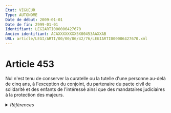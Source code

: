 ```yaml
---
État: VIGUEUR
Type: AUTONOME
Date de début: 2009-01-01
Date de fin: 2999-01-01
Identifiant: LEGIARTI000006427670
Ancien identifiant: ACAXXXXXXXX5X00453AAXXAB
URL: article/LEGI/ARTI/00/00/06/42/76/LEGIARTI000006427670.xml
---
```


<h1>Article 453</h1>

Nul n'est tenu de conserver la curatelle ou la tutelle d'une personne au-delà de
cinq ans, à l'exception du conjoint, du partenaire du pacte civil de solidarité
et des enfants de l'intéressé ainsi que des mandataires judiciaires à la
protection des majeurs.


<details>
  <summary><em>Références</em></summary>

  <h2>Articles faisant référence à l'article</h2>
  
  <ul>
    <li>
      <a href="https://legal.tricoteuses.fr//redirection/LEGIARTI000006284898?vers=git&vers=legifrance">LOI n° 2007-308 du 5 mars 2007 portant réforme de la protection juridique des majeurs - article 7 ENTIEREMENT_MODIF</a> MODIFICATION cible
    </li>
  </ul>
  
  <h2>Références faites par l'article</h2>
  
  <ul>
    <li>
      1965-11-05 TXT_SOURCE cible <a href="https://legal.tricoteuses.fr//redirection/LEGITEXT000006061330?vers=git&vers=legifrance">Décret n°65-961 du 5 novembre 1965 pris pour l'application de certains articles du code civil et relatif au dépôt et à la gestion des fonds et des valeurs mobilières des mineurs VIGUEUR</a>
    </li>
    <li>
      1965-11-05 CITATION cible <a href="https://legal.tricoteuses.fr//redirection/LEGIARTI000006318587?vers=git&vers=legifrance">Décret n°65-961 du 5 novembre 1965 pris pour l'application de certains articles du code civil et relatif au dépôt et à la gestion des fonds et des valeurs mobilières des mineurs - article 1 AUTONOME VIGUEUR, en vigueur depuis le 1996-07-04</a>
    </li>
    <li>
      1965-11-05 TXT_SOURCE cible <a href="https://legal.tricoteuses.fr//redirection/LEGIARTI000006318587?vers=git&vers=legifrance">Décret n°65-961 du 5 novembre 1965 pris pour l'application de certains articles du code civil et relatif au dépôt et à la gestion des fonds et des valeurs mobilières des mineurs - article 1 AUTONOME VIGUEUR, en vigueur depuis le 1996-07-04</a>
    </li>
    <li>
      1965-11-05 TXT_SOURCE cible <a href="https://legal.tricoteuses.fr//redirection/LEGIARTI000006318608?vers=git&vers=legifrance">Décret n°65-961 du 5 novembre 1965 pris pour l'application de certains articles du code civil et relatif au dépôt et à la gestion des fonds et des valeurs mobilières des mineurs - article 3 AUTONOME VIGUEUR, en vigueur depuis le 1965-11-04</a>
    </li>
    <li>
      1965-11-05 CITATION cible <a href="https://legal.tricoteuses.fr//redirection/LEGIARTI000006318608?vers=git&vers=legifrance">Décret n°65-961 du 5 novembre 1965 pris pour l'application de certains articles du code civil et relatif au dépôt et à la gestion des fonds et des valeurs mobilières des mineurs - article 3 AUTONOME VIGUEUR, en vigueur depuis le 1965-11-04</a>
    </li>
    <li>
      CODIFICATION source Loi 1803-03-14
    </li>
    <li>
      2007-03-05 MODIFICATION source <a href="https://legal.tricoteuses.fr//redirection/LEGIARTI000006284898?vers=git&vers=legifrance">LOI n° 2007-308 du 5 mars 2007 portant réforme de la protection juridique des majeurs - article 7 ENTIEREMENT_MODIF</a>
    </li>
  </ul>
</details>
